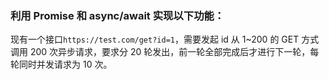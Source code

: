 ### 利用 Promise 和 async/await 实现以下功能：

现有一个接口`https://test.com/get?id=1`，需要发起 id 从 1~200 的 GET 方式调用 200 次异步请求，要求分 20 轮发出，前一轮全部完成后才进行下一轮，每轮同时并发请求为 10 次。
